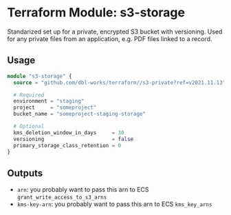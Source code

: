 # Terraform Module: s3-storage

Standarized set up for a private, encrypted S3 bucket with versioning.
Used for any private files from an application, e.g. PDF files linked to a record.



## Usage

```terraform
module "s3-storage" {
  source = "github.com/dbl-works/terraform//s3-private?ref=v2021.11.13"

  # Required
  environment = "staging"
  project     = "someproject"
  bucket_name = "someproject-staging-storage"

  # Optional
  kms_deletion_window_in_days     = 30
  versioning                      = false
  primary_storage_class_retention = 0
}
```


## Outputs

- `arn`: you probably want to pass this arn to ECS `grant_write_access_to_s3_arns`
- `kms-key-arn`: you probably want to pass this arn to ECS `kms_key_arns`
